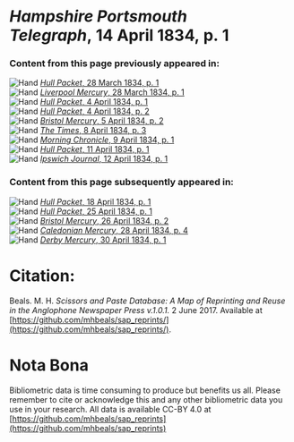# *Hampshire Portsmouth Telegraph*, 14 April 1834, p. 1  
  
### Content from this page previously appeared in:  
![Hand](http://scissorsandpaste.net/wp-content/uploads/2017/06/smallhandpointer.png) [*Hull Packet*, 28 March 1834, p. 1](https://mhbeals.github.io/sap_html/Hull-Packet/Hull-Packet-28-March-1834-p-1)  
![Hand](http://scissorsandpaste.net/wp-content/uploads/2017/06/smallhandpointer.png) [*Liverpool Mercury*, 28 March 1834, p. 1](https://mhbeals.github.io/sap_html/Liverpool-Mercury/Liverpool-Mercury-28-March-1834-p-1)  
![Hand](http://scissorsandpaste.net/wp-content/uploads/2017/06/smallhandpointer.png) [*Hull Packet*, 4 April 1834, p. 1](https://mhbeals.github.io/sap_html/Hull-Packet/Hull-Packet-4-April-1834-p-1)  
![Hand](http://scissorsandpaste.net/wp-content/uploads/2017/06/smallhandpointer.png) [*Hull Packet*, 4 April 1834, p. 2](https://mhbeals.github.io/sap_html/Hull-Packet/Hull-Packet-4-April-1834-p-2)  
![Hand](http://scissorsandpaste.net/wp-content/uploads/2017/06/smallhandpointer.png) [*Bristol Mercury*, 5 April 1834, p. 2](https://mhbeals.github.io/sap_html/Bristol-Mercury/Bristol-Mercury-5-April-1834-p-2)  
![Hand](http://scissorsandpaste.net/wp-content/uploads/2017/06/smallhandpointer.png) [*The Times*, 8 April 1834, p. 3](https://mhbeals.github.io/sap_html/The-Times/The-Times-8-April-1834-p-3)  
![Hand](http://scissorsandpaste.net/wp-content/uploads/2017/06/smallhandpointer.png) [*Morning Chronicle*, 9 April 1834, p. 1](https://mhbeals.github.io/sap_html/Morning-Chronicle/Morning-Chronicle-9-April-1834-p-1)  
![Hand](http://scissorsandpaste.net/wp-content/uploads/2017/06/smallhandpointer.png) [*Hull Packet*, 11 April 1834, p. 1](https://mhbeals.github.io/sap_html/Hull-Packet/Hull-Packet-11-April-1834-p-1)  
![Hand](http://scissorsandpaste.net/wp-content/uploads/2017/06/smallhandpointer.png) [*Ipswich Journal*, 12 April 1834, p. 1](https://mhbeals.github.io/sap_html/Ipswich-Journal/Ipswich-Journal-12-April-1834-p-1)  
  
### Content from this page subsequently appeared in:  
![Hand](http://scissorsandpaste.net/wp-content/uploads/2017/06/smallhandpointer.png) [*Hull Packet*, 18 April 1834, p. 1](https://mhbeals.github.io/sap_html/Hull-Packet/Hull-Packet-18-April-1834-p-1)  
![Hand](http://scissorsandpaste.net/wp-content/uploads/2017/06/smallhandpointer.png) [*Hull Packet*, 25 April 1834, p. 1](https://mhbeals.github.io/sap_html/Hull-Packet/Hull-Packet-25-April-1834-p-1)  
![Hand](http://scissorsandpaste.net/wp-content/uploads/2017/06/smallhandpointer.png) [*Bristol Mercury*, 26 April 1834, p. 2](https://mhbeals.github.io/sap_html/Bristol-Mercury/Bristol-Mercury-26-April-1834-p-2)  
![Hand](http://scissorsandpaste.net/wp-content/uploads/2017/06/smallhandpointer.png) [*Caledonian Mercury*, 28 April 1834, p. 4](https://mhbeals.github.io/sap_html/Caledonian-Mercury/Caledonian-Mercury-28-April-1834-p-4)  
![Hand](http://scissorsandpaste.net/wp-content/uploads/2017/06/smallhandpointer.png) [*Derby Mercury*, 30 April 1834, p. 1](https://mhbeals.github.io/sap_html/Derby-Mercury/Derby-Mercury-30-April-1834-p-1)  


# Citation: 

Beals. M. H. *Scissors and Paste Database: A Map of Reprinting and Reuse in the Anglophone Newspaper Press v.1.0.1.* 2 June 2017. Available at [https://github.com/mhbeals/sap_reprints/](https://github.com/mhbeals/sap_reprints/). 

# Nota Bona

Bibliometric data is time consuming to produce but benefits us all. Please remember to cite or acknowledge this and any other bibliometric data you use in your research. All data is available CC-BY 4.0 at [https://github.com/mhbeals/sap_reprints](https://github.com/mhbeals/sap_reprints)